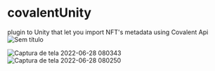 # covalentUnity
plugin to Unity that let you import NFT's metadata using Covalent Api
![Sem título](https://user-images.githubusercontent.com/52639395/176168601-9aab4dd4-f42e-42b4-a6dc-87ce7cf77d16.jpg)

![Captura de tela 2022-06-28 080343](https://user-images.githubusercontent.com/52639395/176168175-9f111900-906d-46db-aae3-c88c2eff32fe.png)
![Captura de tela 2022-06-28 080250](https://user-images.githubusercontent.com/52639395/176168189-fec54246-c65a-457f-b915-2c6d01d48d5a.png)
